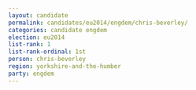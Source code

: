 ```yaml
---
layout: candidate
permalink: candidates/eu2014/engdem/chris-beverley/
categories: candidate engdem
election: eu2014
list-rank: 1
list-rank-ordinal: 1st
person: chris-beverley
region: yorkshire-and-the-humber
party: engdem
---
```

